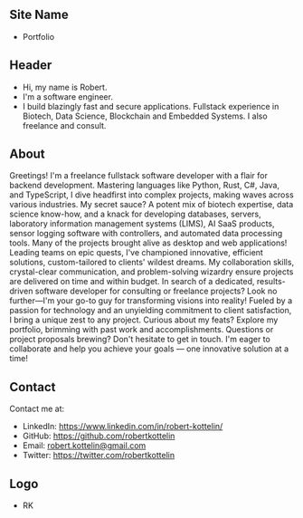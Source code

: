 ## Site Name
- Portfolio

## Header
- Hi, my name is Robert. 
- I'm a software engineer.
- I build blazingly fast and secure applications. Fullstack experience in Biotech, Data Science, Blockchain and Embedded Systems. I also freelance and consult.

## About
Greetings! I'm a freelance fullstack software developer with a flair for backend development. Mastering languages like Python, Rust, C#, Java, and TypeScript, I dive headfirst into complex projects, making waves across various industries. My secret sauce? A potent mix of biotech expertise, data science know-how, and a knack for developing databases, servers, laboratory information management systems (LIMS), AI SaaS products, sensor logging software with controllers, and automated data processing tools. Many of the projects brought alive as desktop and web applications! Leading teams on epic quests, I've championed innovative, efficient solutions, custom-tailored to clients' wildest dreams. My collaboration skills, crystal-clear communication, and problem-solving wizardry ensure projects are delivered on time and within budget. In search of a dedicated, results-driven software developer for consulting or freelance projects? Look no further—I'm your go-to guy for transforming visions into reality! Fueled by a passion for technology and an unyielding commitment to client satisfaction, I bring a unique zest to any project. Curious about my feats? Explore my portfolio, brimming with past work and accomplishments. Questions or project proposals brewing? Don't hesitate to get in touch. I'm eager to collaborate and help you achieve your goals — one innovative solution at a time! 

## Contact
Contact me at:
- LinkedIn: https://www.linkedin.com/in/robert-kottelin/
- GitHub: https://github.com/robertkottelin
- Email: robert.kottelin@gmail.com
- Twitter: https://twitter.com/robertkottelin

## Logo
- RK
